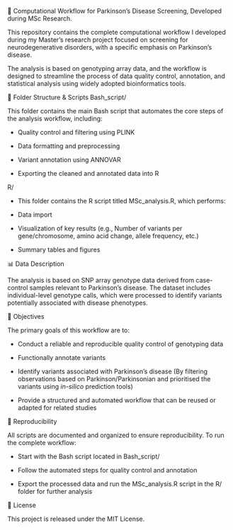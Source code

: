 🧠 Computational Workflow for Parkinson’s Disease Screening, Developed during MSc Research.

This repository contains the complete computational workflow I developed during my Master’s research project focused on screening for neurodegenerative disorders, with a specific emphasis on Parkinson’s disease.

The analysis is based on genotyping array data, and the workflow is designed to streamline the process of data quality control, annotation, and statistical analysis using widely adopted bioinformatics tools.

📁 Folder Structure & Scripts
Bash_script/

This folder contains the main Bash script that automates the core steps of the analysis workflow, including:

- Quality control and filtering using PLINK

- Data formatting and preprocessing

- Variant annotation using ANNOVAR

- Exporting the cleaned and annotated data into R

R/

- This folder contains the R script titled MSc_analysis.R, which performs:

- Data import 

- Visualization of key results (e.g., Number of variants per gene/chromosome, amino acid change, allele frequency, etc.)

- Summary tables and figures


📊 Data Description

The analysis is based on SNP array genotype data derived from case-control samples relevant to Parkinson’s disease. The dataset includes individual-level genotype calls, which were processed to identify variants potentially associated with disease phenotypes.

🎯 Objectives

The primary goals of this workflow are to:

- Conduct a reliable and reproducible quality control of genotyping data
  
- Functionally annotate variants
   
- Identify variants associated with Parkinson’s disease (By filtering observations based on Parkinson/Parkinsonian and prioritised the variants using _in-silico_ prediction tools)
  
- Provide a structured and automated workflow that can be reused or adapted for related studies

🔁 Reproducibility

All scripts are documented and organized to ensure reproducibility. To run the complete workflow:

- Start with the Bash script located in Bash_script/
 
- Follow the automated steps for quality control and annotation

- Export the processed data and run the MSc_analysis.R script in the R/ folder for further analysis

📜 License

This project is released under the MIT License.




